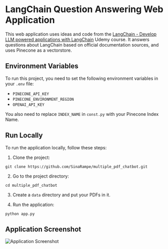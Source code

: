 # LangChain Question Answering Web Application

This web application uses ideas and code from the [LangChain - Develop LLM powered applications with LangChain](https://www.udemy.com/course/langchain/) Udemy course. It answers questions about LangChain based on official documentation sources, and uses Pinecone as a vectorstore.

## Environment Variables

To run this project, you need to set the following environment variables in your `.env` file:

- `PINECONE_API_KEY`
- `PINECONE_ENVIRONMENT_REGION`
- `OPENAI_API_KEY`

You also need to replace `INDEX_NAME` in `const.py` with your Pinecone Index Name.

## Run Locally

To run the application locally, follow these steps:

1. Clone the project:

```
git clone https://github.com/SinaRampe/multiple_pdf_chatbot.git
```

2. Go to the project directory:

```
cd multiple_pdf_chatbot
```

3. Create a `data` directory and put your PDFs in it.

4. Run the application:

```
python app.py
```

## Application Screenshot

![Application Screenshot](https://github.com/SinaRampe/multiple_pdf_chatbot/blob/main/pics/app.png)
